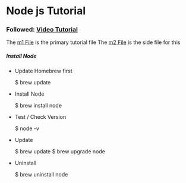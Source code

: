 # Node js Tutorial
### Followed: [Video Tutorial](https://www.youtube.com/watch?v=gG3pytAY2MY)

The [m1 File](m1.js) is the primary tutorial file
The [m2 File](m2.js) is the side file for this

##### Install Node
- Update Homebrew first

    $ brew update

- Install Node

    $ brew install node

- Test / Check Version

    $ node -v

- Update

    $ brew update
    $ brew upgrade node

- Uninstall

    $ brew uninstall node